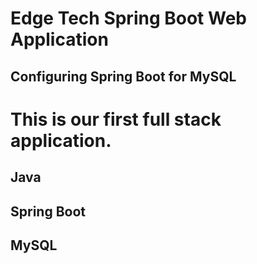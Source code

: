 # Edge Tech Spring Boot Web Application
## Configuring Spring Boot for MySQL
# This is our first full stack application.
##  Java
##  Spring Boot
##  MySQL